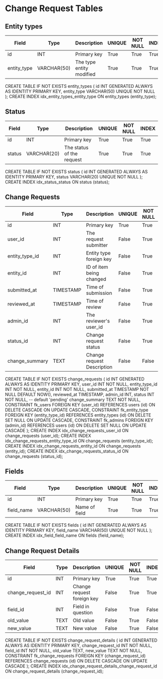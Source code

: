 # Change Request Tables
## Entity types
| Field             | Type        | Description                | UNIQUE | NOT NULL | INDEX |
|-------------------|-------------|----------------------------|--------|----------|-------|
| id                | INT         | Primary key                | True   | True     | True  |
| entity_type       | VARCHAR(50) | The type entity modified   | True   | True     | True  |

[comment]: # (datatypes: book, author, publisher, format)

CREATE TABLE IF NOT EXISTS entity_types (
    id INT GENERATED ALWAYS AS IDENTITY PRIMARY KEY,
    entity_type VARCHAR(50) UNIQUE NOT NULL
);
CREATE INDEX idx_entity_types_entity_type ON entity_types (entity_type);

## Status
| Field             | Type        | Description                | UNIQUE | NOT NULL | INDEX |
|-------------------|-------------|----------------------------|--------|----------|-------|
| id                | INT         | Primary key                | True   | True     | True  |
| status            | VARCHAR(20) | The status of the request  | True   | True     | True  |

[comment]: # (datatypes: pending, approved, rejected)

CREATE TABLE IF NOT EXISTS status (
    id INT GENERATED ALWAYS AS IDENTITY PRIMARY KEY,
    status VARCHAR(20) UNIQUE NOT NULL
);
CREATE INDEX idx_status_status ON status (status);

## Change Requests
| Field             | Type        | Description                | UNIQUE | NOT NULL | INDEX |
|-------------------|-------------|----------------------------|--------|----------|-------|
| id                | INT         | Primary key                | True   | True     | True  |
| user_id           | INT         | The request submitter      | False  | True     | True  |
| entity_type_id    | INT         | Entity type foreign key    | False  | True     | True  |
| entity_id         | INT         | ID of item being changed   | False  | True     | True  |
| submitted_at      | TIMESTAMP   | Time of submission         | False  | True     | False |
| reviewed_at       | TIMESTAMP   | Time of review             | False  | True     | False |
| admin_id          | INT         | The reviewer's user_id     | False  | True     | False |
| status_id         | INT         | Change request status      | False  | True     | True  |
| change_summary    | TEXT        | Change request Description | False  | False    | False |

CREATE TABLE IF NOT EXISTS change_requests (
    id INT GENERATED ALWAYS AS IDENTITY PRIMARY KEY,
    user_id INT NOT NULL,
    entity_type_id INT NOT NULL,
    entity_id INT NOT NULL,
    submitted_at TIMESTAMP NOT NULL DEFAULT NOW(),
    reviewed_at TIMESTAMP,
    admin_id INT,
    status INT NOT NULL, -- default 'pending'
    change_summary TEXT NOT NULL,
    CONSTRAINT fk_users FOREIGN KEY (user_id)
        REFERENCES users (id)
        ON DELETE CASCADE
        ON UPDATE CASCADE,
    CONSTRAINT fk_entity_type FOREIGN KEY (entity_type_id)
        REFERENCES entity_types (id)
        ON DELETE SET NULL
        ON UPDATE CASCADE,
    CONSTRAINT fk_admins FOREIGN KEY (admin_id)
        REFERENCES users (id)
        ON DELETE SET NULL
        ON UPDATE CASCADE
);
CREATE INDEX idx_change_requests_user_id ON change_requests (user_id);
CREATE INDEX idx_change_requests_entity_type_id ON change_requests (entity_type_id);
CREATE INDEX idx_change_requests_entity_id ON change_requests (entity_id);
CREATE INDEX idx_change_requests_status_id ON change_requests (status_id);

## Fields
| Field             | Type        | Description                | UNIQUE | NOT NULL | INDEX |
|-------------------|-------------|----------------------------|--------|----------|-------|
| id                | INT         | Primary key                | True   | True     | True  |
| field_name        | VARCHAR(50) | Name of field              | True   | True     | True  |

CREATE TABLE IF NOT EXISTS fields (
    id INT GENERATED ALWAYS AS IDENTITY PRIMARY KEY,
    field_name VARCHAR(50) UNIQUE NOT NULL
);
CREATE INDEX idx_field_field_name ON fields (field_name);

## Change Request Details
| Field             | Type        | Description                | UNIQUE | NOT NULL | INDEX |
|-------------------|-------------|----------------------------|--------|----------|-------|
| id                | INT         | Primary key                | True   | True     | True  |
| change_request_id | INT         | Change request foreign key | False  | True     | True  |
| field_id          | INT         | Field in question          | False  | True     | False |
| old_value         | TEXT        | Old value                  | False  | True     | False |
| new_value         | TEXT        | New value                  | False  | True     | False |

CREATE TABLE IF NOT EXISTS change_request_details (
    id INT GENERATED ALWAYS AS IDENTITY PRIMARY KEY,
    change_request_id INT NOT NULL,
    field_id INT NOT NULL,
    old_value TEXT,
    new_value TEXT NOT NULL,
    CONSTRAINT fk_change_requests FOREIGN KEY (change_request_id)
        REFERENCES change_requests (id)
        ON DELETE CASCADE
        ON UPDATE CASCADE
);
CREATE INDEX idx_change_request_details_change_request_id ON change_request_details (change_request_id);
